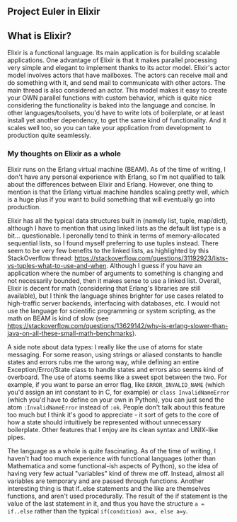 ## Project Euler in Elixir

## What is Elixir?

Elixir is a functional language. Its main application is for building scalable applications. One advantage of Elixir is that it makes parallel processing very simple and elegant to implement thanks to its actor model. Elixir's actor model involves actors that have mailboxes. The actors can receive mail and do something with it, and send mail to communicate with other actors. The main thread is also considered an actor. This model makes it easy to create your OWN parallel functions with custom behavior, which is quite nice considering the functionality is baked into the language and concise. In other languages/toolsets, you'd have to write lots of boilerplate, or at least install yet another dependency, to get the same kind of functionality. And it scales well too, so you can take your application from development to production quite seamlessly.

### My thoughts on Elixir as a whole

Elixir runs on the Erlang virtual machine (BEAM). As of the time of writing, I don't have any personal experience with Erlang, so I'm not qualified to talk about the differences between Elixir and Erlang. However, one thing to mention is that the Erlang virtual machine handles scaling pretty well, which is a huge plus if you want to build something that will eventually go into production.

Elixir has all the typical data structures built in (namely list, tuple, map/dict), although I have to mention that using linked lists as the default list type is a bit... questionable. I peronally tend to think in terms of memory-allocated sequential lists, so I found myself preferring to use tuples instead. There seem to be very few benefits to the linked lists, as highlighted by this StackOverflow thread: https://stackoverflow.com/questions/31192923/lists-vs-tuples-what-to-use-and-when. Although I guess if you have an application where the number of arguments to something is changing and not necessarily bounded, then it makes sense to use a linked list. Overall, Elixir is decent for math (considering that Erlang's libraries are still available), but I think the language shines brighter for use cases related to high-traffic server backends, interfacing with databases, etc. I would not use the language for scientific programming or system scripting, as the math on BEAM is kind of slow (see https://stackoverflow.com/questions/13629142/why-is-erlang-slower-than-java-on-all-these-small-math-benchmarks).

A side note about data types: I really like the use of atoms for state messaging. For some reason, using strings or aliased constants to handle states and errors rubs me the wrong way, while defining an entire Exception/Error/State class to handle states and errors also seems kind of overboard. The use of atoms seems like a sweet spot between the two. For example, if you want to parse an error flag, like `ERROR_INVALID_NAME` (which you'd assign an int constant to in C, for example) or `class InvalidNameError` (which you'd have to define on your own in Python), you can just send the atom `:InvalidNameError` instead of `:ok`. People don't talk about this feature too much but I think it's good to appreciate - it sort of gets to the core of how a state should intuitively be represented without unnecessary boilerplate. Other features that I enjoy are its clean syntax and UNIX-like pipes.

The language as a whole is quite fascinating. As of the time of writing, I haven't had too much experience with functional languages (other than Mathematica and some functional-ish aspects of Python), so the idea of having very few actual "variables" kind of threw me off. Instead, almost all variables are temporary and are passed through functions. Another interesting thing is that if..else statements and the like are themselves functions, and aren't used procedurally. The result of the if statement is the value of the last statement in it, and thus you have the structure `a = if..else` rather than the typical `if(condition) a=x, else a=y`.
